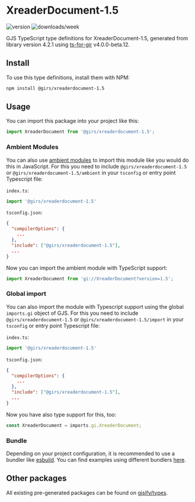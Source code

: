 
# XreaderDocument-1.5

![version](https://img.shields.io/npm/v/@girs/xreaderdocument-1.5)
![downloads/week](https://img.shields.io/npm/dw/@girs/xreaderdocument-1.5)


GJS TypeScript type definitions for XreaderDocument-1.5, generated from library version 4.2.1 using [ts-for-gir](https://github.com/gjsify/ts-for-gir) v4.0.0-beta.12.


## Install

To use this type definitions, install them with NPM:
```bash
npm install @girs/xreaderdocument-1.5
```

## Usage

You can import this package into your project like this:
```ts
import XreaderDocument from '@girs/xreaderdocument-1.5';
```

### Ambient Modules

You can also use [ambient modules](https://github.com/gjsify/ts-for-gir/tree/main/packages/cli#ambient-modules) to import this module like you would do this in JavaScript.
For this you need to include `@girs/xreaderdocument-1.5` or `@girs/xreaderdocument-1.5/ambient` in your `tsconfig` or entry point Typescript file:

`index.ts`:
```ts
import '@girs/xreaderdocument-1.5'
```

`tsconfig.json`:
```json
{
  "compilerOptions": {
    ...
  },
  "include": ["@girs/xreaderdocument-1.5"],
  ...
}
```

Now you can import the ambient module with TypeScript support: 

```ts
import XreaderDocument from 'gi://XreaderDocument?version=1.5';
```

### Global import

You can also import the module with Typescript support using the global `imports.gi` object of GJS.
For this you need to include `@girs/xreaderdocument-1.5` or `@girs/xreaderdocument-1.5/import` in your `tsconfig` or entry point Typescript file:

`index.ts`:
```ts
import '@girs/xreaderdocument-1.5'
```

`tsconfig.json`:
```json
{
  "compilerOptions": {
    ...
  },
  "include": ["@girs/xreaderdocument-1.5"],
  ...
}
```

Now you have also type support for this, too:

```ts
const XreaderDocument = imports.gi.XreaderDocument;
```

### Bundle

Depending on your project configuration, it is recommended to use a bundler like [esbuild](https://esbuild.github.io/). You can find examples using different bundlers [here](https://github.com/gjsify/ts-for-gir/tree/main/examples).

## Other packages

All existing pre-generated packages can be found on [gjsify/types](https://github.com/gjsify/types).

